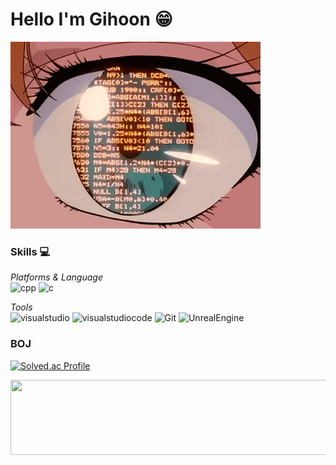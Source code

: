 <!--
**Qussong/Qussong** is a ✨ _special_ ✨ repository because its `README.md` (this file) appears on your GitHub profile.
-->

# Hello I'm Gihoon 😁

<img src="eye.gif" width="400">

### Skills 💻
_Platforms & Language_<br>
![cpp](https://img.shields.io/badge/cpp-00599C.svg?&style=for-the-badge&logo=cplusplus&logoColor=white)
![c](https://img.shields.io/badge/c-6CADDF.svg?&style=for-the-badge&logo=c&logoColor=white)

_Tools_<br>
![visualstudio](https://img.shields.io/badge/visualstudio-5C2D91.svg?&style=for-the-badge&logo=visualstudio&logoColor=white)
![visualstudiocode](https://img.shields.io/badge/visualstudiocode-007ACC.svg?&style=for-the-badge&logo=visualstudio&logoColor=white)
![Git](https://img.shields.io/badge/Git-F05032.svg?&style=for-the-badge&logo=Git&logoColor=white)
![UnrealEngine](https://img.shields.io/badge/Unreal-0E1128.svg?&style=for-the-badge&logo=UnrealEngine&logoColor=white)

### BOJ
[![Solved.ac Profile](http://mazassumnida.wtf/api/v2/generate_badge?boj=kih0976)](https://solved.ac/kih0976/)

<a href="https://github.com/devxb/gitanimals">
  <img
    src="https://render.gitanimals.org/lines/Qussong?pet-id=647167602801760820"
    width="600"
    height="120"
  />
</a>
  

<!--
[ 방문자 수 확인 ]
https://hits.seeyoufarm.com/

[ 로고 만들기 ]
https://simpleicons.org/
-->
